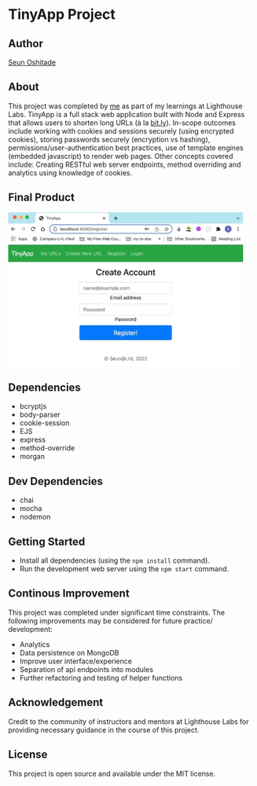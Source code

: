 # TinyApp Project

## Author
[Seun Oshitade](https://www.linkedin.com/in/seun-oshitade-53001120b/)

## About
This project was completed by [me](https://www.linkedin.com/in/seun-oshitade-53001120b/) as part of my learnings at Lighthouse Labs. TinyApp is a full stack web application built with Node and Express that allows users to shorten long URLs (à la [bit.ly](https://bitly.com/)). In-scope outcomes include working with cookies and sessions securely (using encrypted cookies), storing passwords securely (encryption vs hashing), permissions/user-authentication best practices, use of template engines (embedded javascript) to render web pages. Other concepts covered include: Creating RESTful web server endpoints, method overriding and analytics using knowledge of cookies.

## Final Product
![gif of screenshots of tinyApp](https://github.com/s-oshitade/tinyapp/blob/main/docs/tinyApp-SO.gif?raw=true)

## Dependencies

- bcryptjs
- body-parser
- cookie-session
- EJS
- express
- method-override
- morgan

## Dev Dependencies
- chai
- mocha
- nodemon


## Getting Started

- Install all dependencies (using the `npm install` command).
- Run the development web server using the `npm start` command.

## Continous Improvement
This project was completed under significant time constraints. The following improvements may be considered for future practice/ development:
* Analytics
* Data persistence on MongoDB
* Improve user interface/experience
* Separation of api endpoints into modules
* Further refactoring and testing of helper functions

## Acknowledgement
Credit to the community of instructors and mentors at Lighthouse Labs for providing necessary guidance in the course of this project.

## License
This project is open source and available under the MIT license.